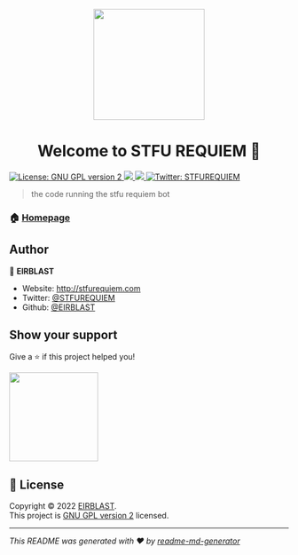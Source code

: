 <p align='center'>
  <img src='https://cdn.discordapp.com/avatars/715184823144153090/5ee5e61a29fa19554e7f40ea5c6e4e3f.png?size=4096' width='200' height='200' align='center'/>
</p>
<h1 align="center">Welcome to STFU REQUIEM 👋</h1>
<p>
  <a href="https://www.gnu.org/licenses/old-licenses/gpl-2.0.fr.html#SEC1" target="_blank">
    <img alt="License: GNU GPL version 2" src="https://img.shields.io/badge/License-GNU GPL version 2-yellow.svg" />
  </a>
  <a href="https://top.gg/bot/715184823144153090">
    <img src="https://top.gg/api/widget/owner/715184823144153090.svg">
  </a>
  <a title="Crowdin" target="_blank" href="https://crowdin.com/project/stfubot">
    <img src="https://badges.crowdin.net/stfubot/localized.svg">
  </a>
  <a href="https://twitter.com/STFUREQUIEM" target="_blank">
    <img alt="Twitter: STFUREQUIEM" src="https://img.shields.io/twitter/follow/STFUREQUIEM.svg?style=social" />
  </a>
</p>

> the code running the stfu requiem bot

### 🏠 [Homepage](https://stfurequiem.com)

## Author

👤 **EIRBLAST**

- Website: http://stfurequiem.com
- Twitter: [@STFUREQUIEM](https://twitter.com/STFUREQUIEM)
- Github: [@EIRBLAST](https://github.com/EIRBLAST)

## Show your support

Give a ⭐️ if this project helped you!

<a href="https://www.patreon.com/EIRBLAST">
  <img src="https://c5.patreon.com/external/logo/become_a_patron_button@2x.png" width="160">
</a>

## 📝 License

Copyright © 2022 [EIRBLAST](https://github.com/EIRBLAST).<br />
This project is [GNU GPL version 2](https://www.gnu.org/licenses/old-licenses/gpl-2.0.fr.html#SEC1) licensed.

---

_This README was generated with ❤️ by [readme-md-generator](https://github.com/kefranabg/readme-md-generator)_
